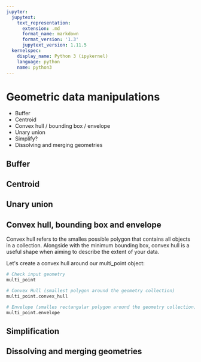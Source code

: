 ```yaml
---
jupyter:
  jupytext:
    text_representation:
      extension: .md
      format_name: markdown
      format_version: '1.3'
      jupytext_version: 1.11.5
  kernelspec:
    display_name: Python 3 (ipykernel)
    language: python
    name: python3
---
```


# Geometric data manipulations

- Buffer
- Centroid
- Convex hull / bounding box / envelope
- Unary union
- Simplify?
- Dissolving and merging geometries

## Buffer

## Centroid

## Unary union

## Convex hull, bounding box and envelope

Convex hull refers to the smalles possible polygon that contains all objects in a collection. Alongside with the minimum bounding box, convex hull is a useful shape when aiming to describe the extent of your data.  

Let's create a convex hull around our multi_point object:

```python
# Check input geometry
multi_point
```

```python
# Convex Hull (smallest polygon around the geometry collection)
multi_point.convex_hull
```

```python
# Envelope (smalles rectangular polygon around the geometry collection):
multi_point.envelope
```

## Simplification


## Dissolving and merging geometries





